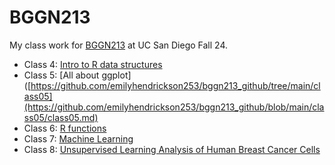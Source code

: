 # BGGN213
My class work for [BGGN213]() at UC San Diego Fall 24.

- Class 4: [Intro to R data structures](https://github.com/emilyhendrickson253/bggn213_github/tree/main/class04)
- Class 5: [All about ggplot]([https://github.com/emilyhendrickson253/bggn213_github/tree/main/class05](https://github.com/emilyhendrickson253/bggn213_github/blob/main/class05/class05.md)
- Class 6: [R functions](https://github.com/emilyhendrickson253/bggn213_github/tree/main/class06)
- Class 7: [Machine Learning](https://github.com/emilyhendrickson253/bggn213_github/tree/main/class07)
- Class 8: [Unsupervised Learning Analysis of Human Breast Cancer Cells](https://github.com/emilyhendrickson253/bggn213_github/tree/main/class08)

